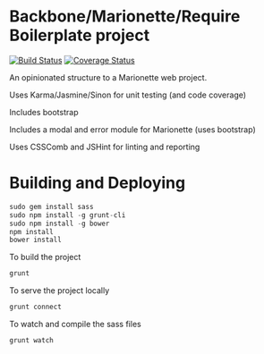 Backbone/Marionette/Require Boilerplate project
==========

[![Build Status](https://travis-ci.org/mindmelting/Backbone-Require-Build.svg?branch=master)](https://travis-ci.org/mindmelting/Backbone-Require-Build) [![Coverage Status](https://img.shields.io/coveralls/mindmelting/Backbone-Require-Build.svg)](https://coveralls.io/r/mindmelting/Backbone-Require-Build?branch=master)

An opinionated structure to a Marionette web project.

Uses Karma/Jasmine/Sinon for unit testing (and code coverage)

Includes bootstrap

Includes a modal and error module for Marionette (uses bootstrap)

Uses CSSComb and JSHint for linting and reporting

# Building and Deploying

```javascript
sudo gem install sass
sudo npm install -g grunt-cli
sudo npm install -g bower
npm install
bower install
```

To build the project

```javascript
grunt
```

To serve the project locally

```javascript
grunt connect
```

To watch and compile the sass files
```javascript
grunt watch
```
